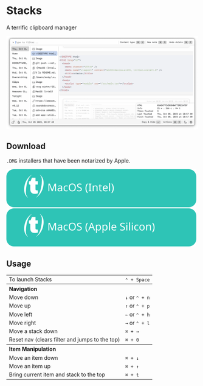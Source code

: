 # Stacks

A terrific clipboard manager

![screenshot](./docs/screenshots/screenshot.png)

## Download

`.DMG` installers that have been notarized by Apple.

[![MacOS (Intel)](docs/assets/MacOS-Intel.svg)](https://github.com/cablehead/stacks/releases/download/v0.13.1/Stacks_0.13.1_x86_64.dmg)
[![MacOS (Apple Silicon)](docs/assets/MacOS-Apple.Silicon.svg)](https://github.com/cablehead/stacks/releases/download/v0.13.1/Stacks_0.13.1_aarch64.dmg)

## Usage

<table>
  <tr>
    <td>To launch Stacks</td>
    <td><code>&#8963; + Space</code></td>
  </tr>
  <tr>
    <th colspan="2" align="left">Navigation</th>
  </tr>
  <tr>
    <td>Move down</td>
    <td>
    <code>&#8595;</code>
    or
    <code>&#8963; + n</code>
    </td>
  </tr>
  <tr>
    <td>Move up</td>
    <td>
    <code>&#8593;</code>
    or
    <code>&#8963; + p</code>
    </td>
  </tr>

  <tr>
    <td>Move left</td>
    <td>
        <code>&#8592;</code>
        or
        <code>&#8963; + h</code>
        </td>
  </tr>

  <tr>
    <td>Move right</td>
    <td>
    <code>&#8594;</code>
    or
    <code>&#8963; + l</code>
    </td>
  </tr>

  <tr>
    <td>Move a stack down</td>
    <td>
    <code>&#x2318; + &#8594;</code>
    </td>
  </tr>

  <tr>
    <td>Reset nav (clears filter and jumps to the top)</td>
    <td>
     <code>&#8984; + 0</code>
    </td>
  </tr>

  <tr>
    <th colspan="2" align="left">Item Manipulation</th>
  </tr>

  <tr>
    <td>Move an item down</td>
    <td><code>&#8984; + &#8595;</code></code></td>
  </tr>

  <tr>
    <td>Move an item up</td>
    <td><code>&#8984; + &#8593;</code></td>
  </tr>

  <tr>
    <td>Bring current item and stack to the top</td>
    <td><code>&#8984; + t</code></td>
  </tr>
</table>
